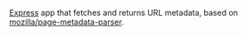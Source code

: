 [Express](https://expressjs.com/) app that fetches and returns URL metadata, based on [mozilla/page-metadata-parser](https://github.com/mozilla/page-metadata-parser).
